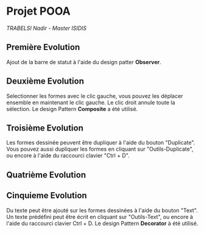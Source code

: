 # Projet POOA

*TRABELSI Nadir - Master ISIDIS*

## Première Evolution
Ajout de la barre de statut à l'aide du design patter **Observer**.

## Deuxième Evolution
Selectionner les formes avec le clic gauche, vous pouvez les déplacer ensemble en maintenant le
clic gauche. Le clic droit annule toute la sélection. Le design Pattern **Composite** a été
utilisé.

## Troisième Evolution
Les formes dessinée peuvent être dupliquer à l'aide du bouton "Duplicate". Vous pouvez aussi
dupliquer les formes en cliquant sur "Outils-Duplicate", ou encore à l'aide du raccourci
clavier "Ctrl + D".

## Quatrième Evolution

## Cinquieme Evolution
Du texte peut être ajouté sur les formes dessinées à l'aide du bouton "Text". Un texte prédéfini 
peut être écrit en cliquant sur "Outils-Text", ou encore à l'aide du raccourci clavier Ctrl + D.
Le design Pattern **Decorator** à été utilisé.
